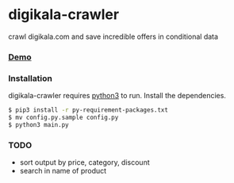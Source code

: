 # digikala-crawler
crawl digikala.com and save incredible offers in conditional data
### [Demo](https://c0d.ir/dg-crawler)
### Installation
digikala-crawler requires [python3](https://python.org/) to run.
Install the dependencies.
```sh
$ pip3 install -r py-requirement-packages.txt
$ mv config.py.sample config.py
$ python3 main.py
```
### TODO
  - sort output by price, category, discount
  - search in name of product
